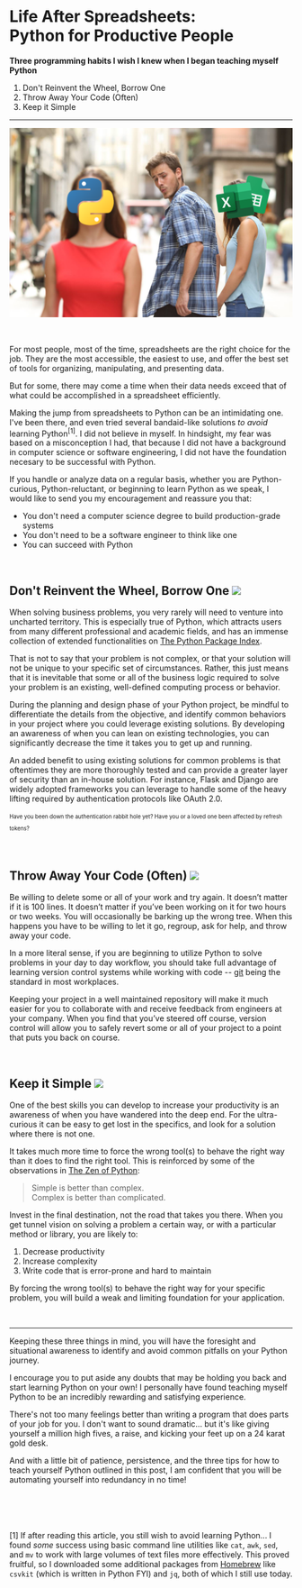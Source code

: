 # Life After Spreadsheets:  <br/> Python for Productive People


**Three programming habits I wish I knew when I began teaching myself Python**

1. Don't Reinvent the Wheel, Borrow One
2. Throw Away Your Code (Often)
3. Keep it Simple

---

<img src="./images/LifeAfterSpreadsheets.png" width=600px> </img>  

<br>

For most people, most of the time, spreadsheets are the right choice for the job. They are the most accessible, the easiest to use, and offer the best set of tools for organizing, manipulating, and presenting data.

But for some, there may come a time when their data needs exceed that of what could be accomplished in a spreadsheet efficiently.

Making the jump from spreadsheets to Python can be an intimidating one. I've been there, and even tried several bandaid-like solutions _to avoid_ learning Python<sup>[1]</sup>. I did not believe in myself. In hindsight, my fear was based on a misconception I had, that because I did not have a background in computer science or software engineering, I did not have the foundation necesary to be successful with Python.

If you handle or analyze data on a regular basis, whether you are Python-curious, Python-reluctant, or beginning to learn Python as we speak, I would like to send you my encouragement and reassure you that:
* You don't need a computer science degree to build production-grade systems
* You don't need to be a software engineer to think like one
* You can succeed with Python

<br>

## Don't Reinvent the Wheel, Borrow One <img src="https://github.githubassets.com/images/icons/emoji/unicode/2699.png" width=25px></img>
When solving business problems, you very rarely will need to venture into uncharted territory. This is especially true of Python, which attracts users from many different professional and academic fields, and has an immense collection of extended functionalities on [The Python Package Index](https://pypi.org/).

That is not to say that your problem is not complex, or that your solution will not be unique to your specific set of circumstances. Rather, this just means that it is inevitable that some or all of the business logic required to solve your problem is an existing, well-defined computing process or behavior.

During the planning and design phase of your Python project, be mindful to differentiate the details from the objective, and identify common behaviors in your project where you could leverage existing solutions. By developing an awareness of when you can lean on existing technologies, you can significantly decrease the time it takes you to get up and running.

An added benefit to using existing solutions for common problems is that oftentimes they are more thoroughly tested and can provide a greater layer of security than an in-house solution. For instance, Flask and Django are widely adopted frameworks you can leverage to handle some of the heavy lifting required by authentication protocols like OAuth 2.0.

<sub><sup> Have you been down the authentication rabbit hole yet? Have you or a loved one been affected by refresh tokens? </sup></sub>

<br>

## Throw Away Your Code (Often)️ <img src="https://github.githubassets.com/images/icons/emoji/unicode/1f6ae.png" width=25px></img>

Be willing to delete some or all of your work and try again. It doesn’t matter if it is 100 lines. It doesn’t matter if you’ve been working on it for two hours or two weeks. You will occasionally be barking up the wrong tree. When this happens you have to be willing to let it go, regroup, ask for help, and throw away your code.

In a more literal sense, if you are beginning to utilize Python to solve problems in your day to day workflow, you should take full advantage of learning version control systems while working with code -- [git](https://git-scm.com/video/what-is-git) being the standard in most workplaces.

Keeping your project in a well maintained repository will make it much easier for you to collaborate with and receive feedback from engineers at your company. When you find that you’ve steered off course, version control will allow you to safely revert some or all of your project to a point that puts you back on course.

<br>

## Keep it Simple <img src="https://github.githubassets.com/images/icons/emoji/unicode/1f4cc.png" width=25px></img>
One of the best skills you can develop to increase your productivity is an awareness of when you have wandered into the deep end. For the ultra-curious it can be easy to get lost in the specifics, and look for a solution where there is not one.

It takes much more time to force the wrong tool(s) to behave the right way than it does to find the right tool. This is reinforced by some of the observations in [The Zen of Python](https://www.python.org/dev/peps/pep-0020/):

> Simple is better than complex.  
> Complex is better than complicated.

Invest in the final destination, not the road that takes you there. When you get tunnel vision on solving a problem a certain way, or with a particular method or library, you are likely to:

1. Decrease productivity
2. Increase complexity
3. Write code that is error-prone and hard to maintain

By forcing the wrong tool(s) to behave the right way for your specific problem, you will build a weak and limiting foundation for your application.

<br>

---

Keeping these three things in mind, you will have the foresight and situational awareness to identify and avoid common pitfalls on your Python journey.

I encourage you to put aside any doubts that may be holding you back and start learning Python on your own! I personally have found teaching myself Python to be an incredibly rewarding and satisfying experience.

There's not too many feelings better than writing a program that does parts of your job for you. I don't want to sound dramatic... but it's like giving yourself a million high fives, a raise, and kicking your feet up on a 24 karat gold desk.

And with a little bit of patience, persistence, and the three tips for how to teach yourself Python outlined in this post, I am confident that you will be automating yourself into redundancy in no time!




<br><br><br><br>
[1] If after reading this article, you still wish to avoid learning Python... I found _some_ success using basic command line utilities like `cat`, `awk`, `sed`, and `mv` to work with large volumes of text files more effectively. This proved fruitful, so I downloaded some additional packages from [Homebrew](https://brew.sh/) like `csvkit` (which is written in Python FYI) and `jq`, both of which I still use today.
